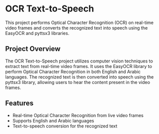 # OCR Text-to-Speech

This project performs Optical Character Recognition (OCR) on real-time video frames and converts the recognized text into speech using the EasyOCR and pyttsx3 libraries.


## Project Overview

The OCR Text-to-Speech project utilizes computer vision techniques to extract text from real-time video frames. It uses the EasyOCR library to perform Optical Character Recognition in both English and Arabic languages. The recognized text is then converted into speech using the pyttsx3 library, allowing users to hear the content present in the video frames.

## Features

- Real-time Optical Character Recognition from live video frames
- Supports English and Arabic languages
- Text-to-speech conversion for the recognized text



